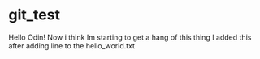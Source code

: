 # git_test

Hello Odin!
Now i think Im starting to get a hang of this thing
I added this after adding line to the hello_world.txt 

